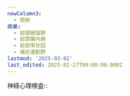 ```yaml
---
newColumn3:
  - 両側
病巣:
  - 前頭眼窩野
  - 前頭葉内側
  - 前部帯状回
  - 補足運動野
lastmod: '2025-03-02'
last_edited: 2025-02-27T00:00:00.000Z
---
```


神経心理検査:: 

